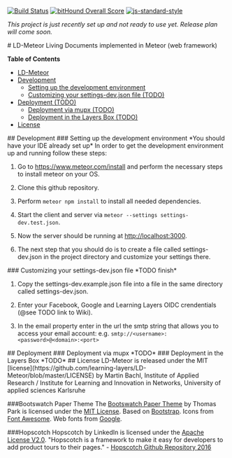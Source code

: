 [![Build Status](https://travis-ci.org/learning-layers/LD-Meteor.svg?branch=master)](https://travis-ci.org/learning-layers/LD-Meteor)
[![bitHound Overall Score](https://www.bithound.io/github/learning-layers/LD-Meteor/badges/score.svg)](https://www.bithound.io/github/learning-layers/LD-Meteor)
[![js-standard-style](https://img.shields.io/badge/code%20style-standard-brightgreen.svg)](http://standardjs.com/)

*This project is just recently set up and not ready to use yet. Release plan will come soon.*

<a name="ld-meteor"/>
# LD-Meteor
Living Documents implemented in Meteor (web framework)

**Table of Contents**
- [LD-Meteor](#ld-meteor)
- [Development](#development)
    - [Setting up the development environment](#setting-up-development)
    - [Customizing your settings-dev.json file (TODO)](#customizing-the-settings)
- [Deployment (TODO)](#deployment)
    - [Deployment via mupx (TODO)](#deployment-mupx)
    - [Deployment in the Layers Box (TODO)](#deployment-layersbox)
- [License](#license)

<a name="development"/>
## Development

<a name="setting-up-development"/>
### Setting up the development environment
*You should have your IDE already set up*
In order to get the development environment up and running follow these steps:

1. Go to https://www.meteor.com/install and perform the necessary steps to install meteor on your OS.

2. Clone this github repository.

3. Perform ```meteor npm install``` to install all needed dependencies.

4. Start the client and server via ```meteor --settings settings-dev.test.json```.

5. Now the server should be running at [http://localhost:3000](http://localhost:3000).

6. The next step that you should do is to create a file called settings-dev.json in the project directory and customize your settings there.

<a name="customizing-the-settings"/>
### Customizing your settings-dev.json file
*TODO finish*

1. Copy the settings-dev.example.json file into a file in the same directory called settings-dev.json.

2. Enter your Facebook, Google and Learning Layers OIDC crendentials (@see TODO link to Wiki).

3. In the email property enter in the url the smtp string that allows you to access your email account: e.g. ```smtp://<username>:<password>@<domain>:<port>```

<a name="deployment"/>
## Deployment
<a name="deployment-mupx"/>
### Deployment via mupx
*TODO*
<a name="deployment-layersbox"/>
### Deployment in the Layers Box
*TODO*

<a name="license"/>
## License
LD-Meteor is released under the MIT [license](https://github.com/learning-layers/LD-Meteor/blob/master/LICENSE) by Martin Bachl, Institute of Applied Research / Institute for Learning and Innovation in Networks, University of applied sciences Karlsruhe

###Bootswatch Paper Theme
The [Bootswatch Paper Theme](http://bootswatch.com/paper/) by Thomas Park is licensed under the [MIT License](https://github.com/thomaspark/bootswatch/blob/gh-pages/LICENSE). Based on [Bootstrap](http://getbootstrap.com/). Icons from [Font Awesome](http://fortawesome.github.io/Font-Awesome/). Web fonts from [Google](https://www.google.com/fonts/).

###Hopscotch
Hopscotch by LinkedIn is licensed under the [Apache License V2.0](https://github.com/linkedin/hopscotch/blob/master/LICENSE).
"Hopscotch is a framework to make it easy for developers to add product tours to their pages." - [Hopscotch Github Repository 2016](https://github.com/linkedin/hopscotch)
